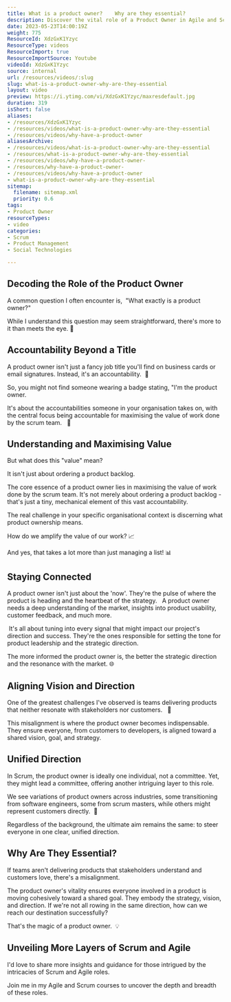 ```yaml
---
title: What is a product owner?    Why are they essential?
description: Discover the vital role of a Product Owner in Agile and Scrum, from strategic leadership to market insights. Elevate your understanding today!
date: 2023-05-23T14:00:19Z
weight: 775
ResourceId: XdzGxK1Yzyc
ResourceType: videos
ResourceImport: true
ResourceImportSource: Youtube
videoId: XdzGxK1Yzyc
source: internal
url: /resources/videos/:slug
slug: what-is-a-product-owner-why-are-they-essential
layout: video
preview: https://i.ytimg.com/vi/XdzGxK1Yzyc/maxresdefault.jpg
duration: 319
isShort: false
aliases:
- /resources/XdzGxK1Yzyc
- /resources/videos/what-is-a-product-owner-why-are-they-essential
- /resources/videos/why-have-a-product-owner
aliasesArchive:
- /resources/videos/what-is-a-product-owner-why-are-they-essential
- /resources/what-is-a-product-owner-why-are-they-essential
- /resources/videos/why-have-a-product-owner-
- /resources/why-have-a-product-owner-
- /resources/videos/why-have-a-product-owner
- what-is-a-product-owner-why-are-they-essential
sitemap:
  filename: sitemap.xml
  priority: 0.6
tags:
- Product Owner
resourceTypes:
- video
categories:
- Scrum
- Product Management
- Social Technologies

---
```

## Decoding the Role of the Product Owner

A common question I often encounter is,  "What exactly is a product owner?"

While I understand this question may seem straightforward, there's more to it than meets the eye. 🤔

## Accountability Beyond a Title 

A product owner isn't just a fancy job title you'll find on business cards or email signatures. Instead, it's an accountability.  🌟

So, you might not find someone wearing a badge stating, "I'm the product owner.

It's about the accountabilities someone in your organisation takes on, with the central focus being accountable for maximising the value of work done by the scrum team.   🎯

## Understanding and Maximising Value

But what does this "value" mean?

It isn't just about ordering a product backlog.

The core essence of a product owner lies in maximising the value of work done by the scrum team. It's not merely about ordering a product backlog - that's just a tiny, mechanical element of this vast accountability.

The real challenge in your specific organisational context is discerning what product ownership means.

How do we amplify the value of our work? 📈

And yes, that takes a lot more than just managing a list! 📊

## Staying Connected 

A product owner isn't just about the 'now'. They're the pulse of where the product is heading and the heartbeat of the strategy.   A product owner needs a deep understanding of the market, insights into product usability, customer feedback, and much more.

 It's all about tuning into every signal that might impact our project's direction and success. They're the ones responsible for setting the tone for product leadership and the strategic direction.

The more informed the product owner is, the better the strategic direction and the resonance with the market. 🌐

## Aligning Vision and Direction

One of the greatest challenges I've observed is teams delivering products that neither resonate with stakeholders nor customers.   🧭 

This misalignment is where the product owner becomes indispensable. They ensure everyone, from customers to developers, is aligned toward a shared vision, goal, and strategy.

## Unified Direction

In Scrum, the product owner is ideally one individual, not a committee. Yet, they might lead a committee, offering another intriguing layer to this role.

We see variations of product owners across industries, some transitioning from software engineers, some from scrum masters, while others might represent customers directly.  🚀 

Regardless of the background, the ultimate aim remains the same: to steer everyone in one clear, unified direction.

## Why Are They Essential?

If teams aren't delivering products that stakeholders understand and customers love, there's a misalignment.

The product owner's vitality ensures everyone involved in a product is moving cohesively toward a shared goal. They embody the strategy, vision, and direction. If we're not all rowing in the same direction, how can we reach our destination successfully?

That's the magic of a product owner.  💡 

## Unveiling More Layers of Scrum and Agile  

I'd love to share more insights and guidance for those intrigued by the intricacies of Scrum and Agile roles.

Join me in my Agile and Scrum courses to uncover the depth and breadth of these roles.
